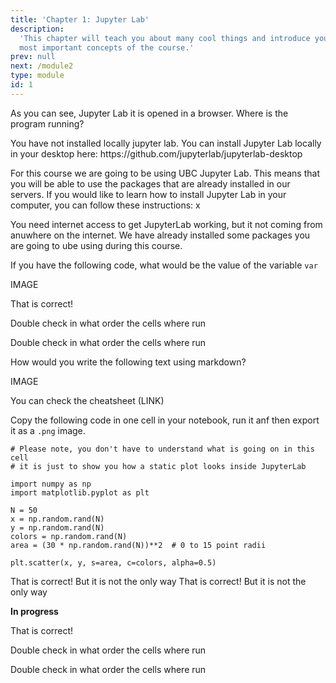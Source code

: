 ```yaml
---
title: 'Chapter 1: Jupyter Lab'
description:
  'This chapter will teach you about many cool things and introduce you to the
  most important concepts of the course.'
prev: null
next: /module2
type: module
id: 1
---
```


<exercise id="1" title="Introduction" type="slides">

<slides source="module1_01_Overview">
</slides>

</exercise>

<exercise id="2" title="What is Jupyter Lab?" type="slides">

<slides source="module1_02_JLab">
</slides>

</exercise>

<exercise id="3" title="How to access JupyterLab?">

As you can see, Jupyter Lab it is opened in a browser. Where is the program running?

<choice>
<opt text="My computer">
You have not installed locally jupyter lab. You can install Jupyter Lab locally in your desktop here: https://github.com/jupyterlab/jupyterlab-desktop
</opt>

<opt text="UBC Servers" correct="true">

For this course we are going to be using UBC Jupyter Lab. This means that you will be able to use the packages that are already installed in our servers. If you would like to learn how to install Jupyter Lab in your computer, you can follow these instructions: x

</opt>

<opt text="On the internet">

You need internet access to get JupyterLab working, but it not coming from anuwhere on the internet. We have already installed some packages you are going to ube using during this course.

</opt>
</choice>

</exercise>

<exercise id="4" title="Jupyter Notebooks" type="slides">

<slides source="module1_04_JNotebook">
</slides>

</exercise>

<exercise id="5" title="Running cells">

If you have the following code, what would be the value of the variable `var`

IMAGE

<choice>
<opt text="5" correct="true">
That is correct! 
</opt>

<opt text="3" >

Double check in what order the cells where run

</opt>

<opt text="8">

Double check in what order the cells where run
</opt>
</choice>

</exercise>

<exercise id="6" title="Working with text via markdown cells" type="slides">

<slides source="module1_06_Markdown">
</slides>

</exercise>

<exercise id="7" title="Markdown syntax">

How would you write the following text using markdown?

IMAGE

<codeblock id="01_07">

You can check the cheatsheet (LINK)

</codeblock>

</exercise>

<exercise id="8" title="Static figure creation and exporting notebooks" type="slides">

<slides source="module1_08_Figures">
</slides>

</exercise>

<exercise id="9" title="Create and save your first plot!">

Copy the following code in one cell in your notebook, run it anf then export it as a `.png` image.

```
# Please note, you don't have to understand what is going on in this cell
# it is just to show you how a static plot looks inside JupyterLab

import numpy as np
import matplotlib.pyplot as plt

N = 50
x = np.random.rand(N)
y = np.random.rand(N)
colors = np.random.rand(N)
area = (30 * np.random.rand(N))**2  # 0 to 15 point radii

plt.scatter(x, y, s=area, c=colors, alpha=0.5)
```

<choice>

<opt text="I right clicked is the JupyterLab menu and hold shift brings up the browser menu. Then I select Save">
That is correct! But it is not the only way
</opt>

<opt text="I printed the screen to save it" >

</opt>

<opt text="I used the Save command in the plotting library" >
That is correct! But it is not the only way
</opt>

<opt text="1 and 3 are correct"  correct="true" >

</opt>

<opt text="2 and 3 are correct" >

</opt>

<opt text="All are correct">

</opt>
</choice>

</exercise>

<exercise id="10" title="Jupyter Lab sidebars and other tools" type="slides">

<slides source="module1_10_Sidebar">
</slides>

<exercise id="11" title="FINAL EXERCISE (pending)">

**In progress**

<choice>
<opt text="5" correct="true">
That is correct! 
</opt>

<opt text="3" >

Double check in what order the cells where run

</opt>

<opt text="8">

Double check in what order the cells where run
</opt>
</choice>

</exercise>